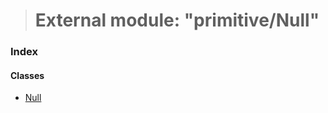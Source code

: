 > # External module: "primitive/Null"

### Index

#### Classes

* [Null](../classes/_primitive_null_.null.md)